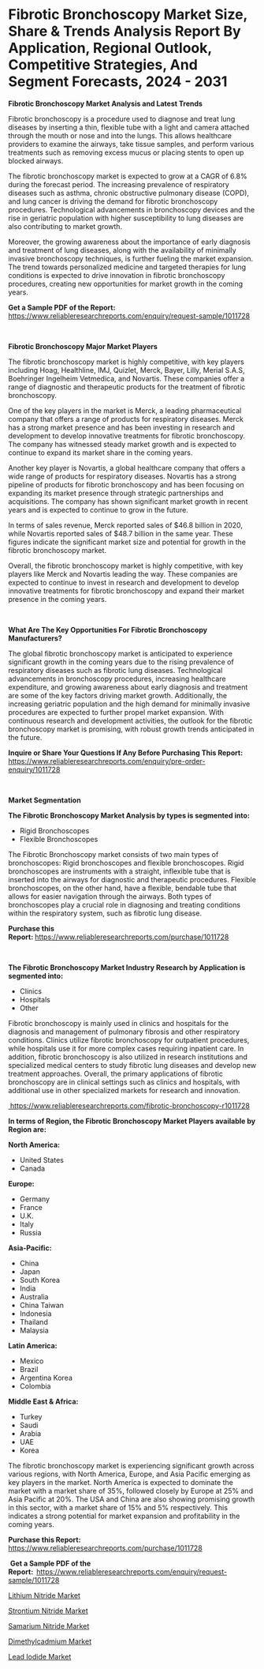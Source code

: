 <p><h1>Fibrotic Bronchoscopy Market Size, Share & Trends Analysis Report By Application, Regional Outlook, Competitive Strategies, And Segment Forecasts, 2024 - 2031</h1></p><p><strong>Fibrotic Bronchoscopy Market Analysis and Latest Trends</strong></p>
<p><p>Fibrotic bronchoscopy is a procedure used to diagnose and treat lung diseases by inserting a thin, flexible tube with a light and camera attached through the mouth or nose and into the lungs. This allows healthcare providers to examine the airways, take tissue samples, and perform various treatments such as removing excess mucus or placing stents to open up blocked airways.</p><p>The fibrotic bronchoscopy market is expected to grow at a CAGR of 6.8% during the forecast period. The increasing prevalence of respiratory diseases such as asthma, chronic obstructive pulmonary disease (COPD), and lung cancer is driving the demand for fibrotic bronchoscopy procedures. Technological advancements in bronchoscopy devices and the rise in geriatric population with higher susceptibility to lung diseases are also contributing to market growth.</p><p>Moreover, the growing awareness about the importance of early diagnosis and treatment of lung diseases, along with the availability of minimally invasive bronchoscopy techniques, is further fueling the market expansion. The trend towards personalized medicine and targeted therapies for lung conditions is expected to drive innovation in fibrotic bronchoscopy procedures, creating new opportunities for market growth in the coming years.</p></p>
<p><strong>Get a Sample PDF of the Report:&nbsp;</strong> <a href="https://www.reliableresearchreports.com/enquiry/request-sample/1011728">https://www.reliableresearchreports.com/enquiry/request-sample/1011728</a></p>
<p>&nbsp;</p>
<p><strong>Fibrotic Bronchoscopy Major Market Players</strong></p>
<p><p>The fibrotic bronchoscopy market is highly competitive, with key players including Hoag, Healthline, IMJ, Quizlet, Merck, Bayer, Lilly, Merial S.A.S, Boehringer Ingelheim Vetmedica, and Novartis. These companies offer a range of diagnostic and therapeutic products for the treatment of fibrotic bronchoscopy.</p><p>One of the key players in the market is Merck, a leading pharmaceutical company that offers a range of products for respiratory diseases. Merck has a strong market presence and has been investing in research and development to develop innovative treatments for fibrotic bronchoscopy. The company has witnessed steady market growth and is expected to continue to expand its market share in the coming years.</p><p>Another key player is Novartis, a global healthcare company that offers a wide range of products for respiratory diseases. Novartis has a strong pipeline of products for fibrotic bronchoscopy and has been focusing on expanding its market presence through strategic partnerships and acquisitions. The company has shown significant market growth in recent years and is expected to continue to grow in the future.</p><p>In terms of sales revenue, Merck reported sales of $46.8 billion in 2020, while Novartis reported sales of $48.7 billion in the same year. These figures indicate the significant market size and potential for growth in the fibrotic bronchoscopy market.</p><p>Overall, the fibrotic bronchoscopy market is highly competitive, with key players like Merck and Novartis leading the way. These companies are expected to continue to invest in research and development to develop innovative treatments for fibrotic bronchoscopy and expand their market presence in the coming years.</p></p>
<p>&nbsp;</p>
<p><strong>What Are The Key Opportunities For Fibrotic Bronchoscopy Manufacturers?</strong></p>
<p><p>The global fibrotic bronchoscopy market is anticipated to experience significant growth in the coming years due to the rising prevalence of respiratory diseases such as fibrotic lung diseases. Technological advancements in bronchoscopy procedures, increasing healthcare expenditure, and growing awareness about early diagnosis and treatment are some of the key factors driving market growth. Additionally, the increasing geriatric population and the high demand for minimally invasive procedures are expected to further propel market expansion. With continuous research and development activities, the outlook for the fibrotic bronchoscopy market is promising, with robust growth trends anticipated in the future.</p></p>
<p><strong>Inquire or Share Your Questions If Any Before Purchasing This Report:</strong> <a href="https://www.reliableresearchreports.com/enquiry/pre-order-enquiry/1011728">https://www.reliableresearchreports.com/enquiry/pre-order-enquiry/1011728</a></p>
<p>&nbsp;</p>
<p><strong>Market Segmentation</strong></p>
<p><strong>The Fibrotic Bronchoscopy Market Analysis by types is segmented into:</strong></p>
<p><ul><li>Rigid Bronchoscopes</li><li>Flexible Bronchoscopes</li></ul></p>
<p><p>The Fibrotic Bronchoscopy market consists of two main types of bronchoscopes: Rigid bronchoscopes and flexible bronchoscopes. Rigid bronchoscopes are instruments with a straight, inflexible tube that is inserted into the airways for diagnostic and therapeutic procedures. Flexible bronchoscopes, on the other hand, have a flexible, bendable tube that allows for easier navigation through the airways. Both types of bronchoscopes play a crucial role in diagnosing and treating conditions within the respiratory system, such as fibrotic lung disease.</p></p>
<p><strong>Purchase this Report:&nbsp;</strong><a href="https://www.reliableresearchreports.com/purchase/1011728">https://www.reliableresearchreports.com/purchase/1011728</a></p>
<p>&nbsp;</p>
<p><strong>The Fibrotic Bronchoscopy Market Industry Research by Application is segmented into:</strong></p>
<p><ul><li>Clinics</li><li>Hospitals</li><li>Other</li></ul></p>
<p><p>Fibrotic bronchoscopy is mainly used in clinics and hospitals for the diagnosis and management of pulmonary fibrosis and other respiratory conditions. Clinics utilize fibrotic bronchoscopy for outpatient procedures, while hospitals use it for more complex cases requiring inpatient care. In addition, fibrotic bronchoscopy is also utilized in research institutions and specialized medical centers to study fibrotic lung diseases and develop new treatment approaches. Overall, the primary applications of fibrotic bronchoscopy are in clinical settings such as clinics and hospitals, with additional use in other specialized markets for research and innovation.</p></p>
<p><a href="https://www.reliableresearchreports.com/fibrotic-bronchoscopy-r1011728">&nbsp;https://www.reliableresearchreports.com/fibrotic-bronchoscopy-r1011728</a></p>
<p><strong>In terms of Region, the Fibrotic Bronchoscopy Market Players available by Region are:</strong></p>
<p>
    <p> <strong> North America: </strong>
        <ul>
            <li>United States</li>
            <li>Canada</li>
        </ul>
        </p> 
    <p> <strong> Europe: </strong>
        <ul>
            <li>Germany</li>
            <li>France</li>
            <li>U.K.</li>
            <li>Italy</li>
            <li>Russia</li>
        </ul>
        </p> 
    <p> <strong> Asia-Pacific: </strong>
        <ul>
            <li>China</li>
            <li>Japan</li>
            <li>South Korea</li>
            <li>India</li>
            <li>Australia</li>
            <li>China Taiwan</li>
            <li>Indonesia</li>
            <li>Thailand</li>
            <li>Malaysia</li>
        </ul>
        </p> 
    <p> <strong> Latin America: </strong>
        <ul>
            <li>Mexico</li>
            <li>Brazil</li>
            <li>Argentina Korea</li>
            <li>Colombia</li>
        </ul>
        </p> 
    <p> <strong> Middle East & Africa: </strong>
        <ul>
            <li>Turkey</li>
            <li>Saudi</li>
            <li>Arabia</li>
            <li>UAE</li>
            <li>Korea</li>
        </ul>
    </p>
    </p>
<p><p>The fibrotic bronchoscopy market is experiencing significant growth across various regions, with North America, Europe, and Asia Pacific emerging as key players in the market. North America is expected to dominate the market with a market share of 35%, followed closely by Europe at 25% and Asia Pacific at 20%. The USA and China are also showing promising growth in this sector, with a market share of 15% and 5% respectively. This indicates a strong potential for market expansion and profitability in the coming years.</p></p>
<p><strong>Purchase this Report: </strong><a href="https://www.reliableresearchreports.com/purchase/1011728">https://www.reliableresearchreports.com/purchase/1011728</a></p>
<p>&nbsp;<strong>Get a Sample PDF of the Report:&nbsp;&nbsp;</strong><a href="https://www.reliableresearchreports.com/enquiry/request-sample/1011728">https://www.reliableresearchreports.com/enquiry/request-sample/1011728</a></p>
<p><strong></strong></p>
<p><p><a href="https://github.com/JuliaFadel1922/Market-Research-Report-List-2/blob/main/lithium-nitride-market.md">Lithium Nitride Market</a></p><p><a href="https://github.com/thereveren80/Market-Research-Report-List-1/blob/main/strontium-nitride-market.md">Strontium Nitride Market</a></p><p><a href="https://github.com/faniayasa/Market-Research-Report-List-1/blob/main/samarium-nitride-market.md">Samarium Nitride Market</a></p><p><a href="https://github.com/alexcrou8/Market-Research-Report-List-1/blob/main/dimethylcadmium-market.md">Dimethylcadmium Market</a></p><p><a href="https://github.com/Krdamani25/Market-Research-Report-List-1/blob/main/lead-iodide-market.md">Lead Iodide Market</a></p></p>